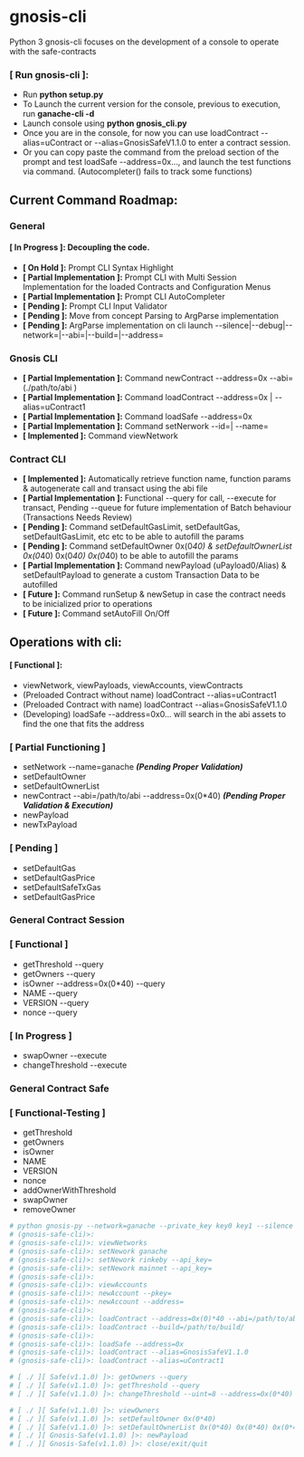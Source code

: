# gnosis-cli
Python 3 gnosis-cli focuses on the development of a console to operate with the safe-contracts

### [ Run gnosis-cli ]:
+ Run **python setup.py**
+ To Launch the current version for the console, previous to execution, run **ganache-cli -d**
+ Launch console using **python gnosis_cli.py**
+ Once you are in the console, for now you can use loadContract --alias=uContract or --alias=GnosisSafeV1.1.0 to enter a contract session.
+ Or you can copy paste the command from the preload section of the prompt and test loadSafe --address=0x..., and launch the test functions via command. (Autocompleter() fails to track some functions)

## Current Command Roadmap:
### General

#### **[ In Progress ]:** Decoupling the code.
+  **[ On Hold ]:** Prompt CLI Syntax Highlight
+  **[ Partial Implementation ]:** Prompt CLI with Multi Session Implementation for the loaded Contracts and Configuration Menus
+  **[ Partial Implementation ]:** Prompt CLI AutoCompleter
+  **[ Pending ]:** Prompt CLI Input Validator
+  **[ Pending ]:** Move from concept Parsing to ArgParse implementation 
+  **[ Pending ]:** ArgParse implementation on cli launch --silence|--debug|--network=|--abi=|--build=|--address=

### Gnosis CLI

+ **[ Partial Implementation ]:** Command newContract --address=0x --abi=(./path/to/abi )
+ **[ Partial Implementation ]:** Command loadContract --address=0x | --alias=uContract1
+ **[ Partial Implementation ]:** Command loadSafe --address=0x
+ **[ Partial Implementation ]:** Command setNerwork --id=| --name=
+ **[ Implemented ]:** Command viewNetwork

### Contract CLI

+ **[ Implemented ]:** Automatically retrieve function name, function params & autogenerate call and transact using the abi file
+ **[ Partial Implementation ]:** Functional --query for call, --execute for transact, Pending --queue for future implementation of Batch behaviour (Transactions Needs Review)
+ **[ Pending ]:** Command setDefaultGasLimit, setDefaultGas, setDefaultGasLimit, etc etc to be able to autofill the params
+ **[ Pending ]:** Command setDefaultOwner 0x(0*40) & setDefaultOwnerList 0x(0*40) 0x(0*40) 0x(0*40) to be able to autofill the params
+ **[ Partial Implementation ]:** Command newPayload (uPayload0/Alias) & setDefaultPayload to generate a custom Transaction Data to be autofilled
+ **[ Future ]:** Command runSetup & newSetup in case the contract needs to be inicialized prior to operations
+ **[ Future ]:** Command setAutoFill On/Off

## Operations with cli:

#### [ Functional ]:
+ viewNetwork, viewPayloads, viewAccounts, viewContracts
+ (Preloaded Contract without name) loadContract --alias=uContract1
+ (Preloaded Contract with name) loadContract --alias=GnosisSafeV1.1.0
+ (Developing) loadSafe --address=0x0... will search in the abi assets to find the one that fits the address 


### [ Partial Functioning ]
+ setNetwork --name=ganache ***(Pending Proper Validation)***
+ setDefaultOwner
+ setDefaultOwnerList
+ newContract --abi=/path/to/abi --address=0x(0*40) ***(Pending Proper Validation & Execution)***
+ newPayload
+ newTxPayload

### [ Pending ]
+ setDefaultGas
+ setDefaultGasPrice
+ setDefaultSafeTxGas
+ setDefaultGasPrice

### General Contract Session

### [ Functional ]

+ getThreshold --query
+ getOwners --query
+ isOwner --address=0x(0*40) --query
+ NAME --query
+ VERSION --query
+ nonce --query

### [ In Progress ]

+ swapOwner --execute
+ changeThreshold --execute 

### General Contract Safe

### [ Functional-Testing ]

+ getThreshold
+ getOwners
+ isOwner
+ NAME
+ VERSION
+ nonce
+ addOwnerWithThreshold
+ swapOwner
+ removeOwner

```python
# python gnosis-py --network=ganache --private_key key0 key1 --silence --debug
# (gnosis-safe-cli)>:
# (gnosis-safe-cli)>: viewNetworks
# (gnosis-safe-cli)>: setNework ganache
# (gnosis-safe-cli)>: setNework rinkeby --api_key=
# (gnosis-safe-cli)>: setNework mainnet --api_key=
# (gnosis-safe-cli)>:
# (gnosis-safe-cli)>: viewAccounts
# (gnosis-safe-cli)>: newAccount --pkey=
# (gnosis-safe-cli)>: newAccount --address=
# (gnosis-safe-cli)>:
# (gnosis-safe-cli)>: loadContract --address=0x(0)*40 --abi=/path/to/abi/
# (gnosis-safe-cli)>: loadContract --build=/path/to/build/
# (gnosis-safe-cli)>:
# (gnosis-safe-cli)>: loadSafe --address=0x
# (gnosis-safe-cli)>: loadContract --alias=GnosisSafeV1.1.0
# (gnosis-safe-cli)>: loadContract --alias=uContract1

# [ ./ ][ Safe(v1.1.0) ]>: getOwners --query
# [ ./ ][ Safe(v1.1.0) ]>: getThreshold --query
# [ ./ ][ Safe(v1.1.0) ]>: changeThreshold --uint=8 --address=0x(0*40) --address=0x(0*40) --execute|--queue

# [ ./ ][ Safe(v1.1.0) ]>: viewOwners
# [ ./ ][ Safe(v1.1.0) ]>: setDefaultOwner 0x(0*40)
# [ ./ ][ Safe(v1.1.0) ]>: setDefaultOwnerList 0x(0*40) 0x(0*40) 0x(0*40)
# [ ./ ][ Gnosis-Safe(v1.1.0) ]>: newPayload
# [ ./ ][ Gnosis-Safe(v1.1.0) ]>: close/exit/quit
```
